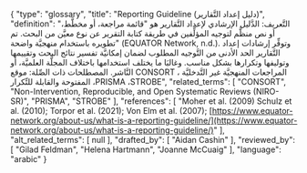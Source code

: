{
    "type": "glossary",
    "title": "Reporting Guideline (دليل إعداد التَّقارير)",
    "definition": "التَّعريف: الدَّليل الإرشادي لإعداد التَّقارير هو \"قائمة مراجعة، أو مخطَّط، أو نص منظَّم لتوجيه المؤلِّفين في طريقة كتابة التقرير عن نوع معيَّن من البحث. تم تطويره باستخدام منهجيَّة واضحة\" (EQUATOR Network, n.d.). وتوفِّر إرشادات إعداد التَّقارير الحد الأدنى من التَّوجيه المطلوب لضمان إمكانيَّة تفسير نتائج البحث وتقييمها وتوليفها وتكرارها بشكل مناسب. وغالبَا ما يختلف استخدامها باختلاف المجلَّة العلميَّة، أو النَّاشر.  المصطلحات ذات الصِّلة: موقع CONSORT ، المراجعات المنهجيَّة غير التَّدخليَّة المفتوحة والقابلة للتِّكرار ،PRISMA ،STROBE",
    "related_terms": [
        "CONSORT",
        "Non-Intervention, Reproducible, and Open Systematic Reviews (NIRO-SR)",
        "PRISMA",
        "STROBE"
    ],
    "references": [
        "Moher et al. (2009) Schulz et al. (2010); Torpor et al. (2021); Von Elm et al. (2007); [https://www.equator-network.org/about-us/what-is-a-reporting-guideline/](https://www.equator-network.org/about-us/what-is-a-reporting-guideline/)"
    ],
    "alt_related_terms": [
        null
    ],
    "drafted_by": [
        "Aidan Cashin"
    ],
    "reviewed_by": [
        "Gilad Feldman",
        "Helena Hartmann",
        "Joanne McCuaig"
    ],
    "language": "arabic"
}
